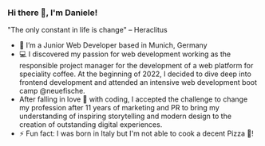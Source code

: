 ### Hi there 👋, I'm Daniele!

"The only constant in life is change" – Heraclitus 

- 🏡 I’m a Junior Web Developer based in Munich, Germany
- 💻 I discovered my passion for web development working as the responsible project manager for the development of a web platform for speciality coffee. At the beginning of 2022, I decided to dive deep into frontend development and attended an intensive web development boot camp @neuefische. 
- After falling in love 💓 with coding, I accepted the challenge to change my profession after 11 years of marketing and PR to bring my understanding of inspiring storytelling and modern design to the creation of outstanding digital experiences.
- ⚡ Fun fact: I was born in Italy but I'm not able to cook a decent Pizza 🍕!


